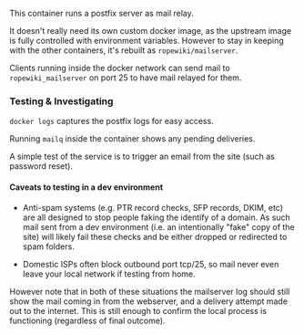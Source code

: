 This container runs a postfix server as mail relay.

It doesn't really need its own custom docker image, as the upstream image is fully controlled with environment variables. However to stay in keeping with the other containers, it's rebuilt as `ropewiki/mailserver`.

Clients running inside the docker network can send mail to `ropewiki_mailserver` on port 25 to have mail relayed for them.


### Testing & Investigating

`docker logs` captures the postfix logs for easy access.

Running `mailq` inside the container shows any pending deliveries.

A simple test of the service is to trigger an email from the site (such as password reset).


#### Caveats to testing in a dev environment

- Anti-spam systems (e.g. PTR record checks, SFP records, DKIM, etc) are all designed to stop people faking the identify of a domain. As such mail sent from a dev environment (i.e. an intentionally "fake" copy of the site) will likely fail these checks and be either dropped or redirected to spam folders.

- Domestic ISPs often block outbound port tcp/25, so mail never even leave your local network if testing from home.

However note that in both of these situations the mailserver log should still show the mail coming in from the webserver, and a delivery attempt made out to the internet. This is still enough to confirm the local process is functioning (regardless of final outcome).
